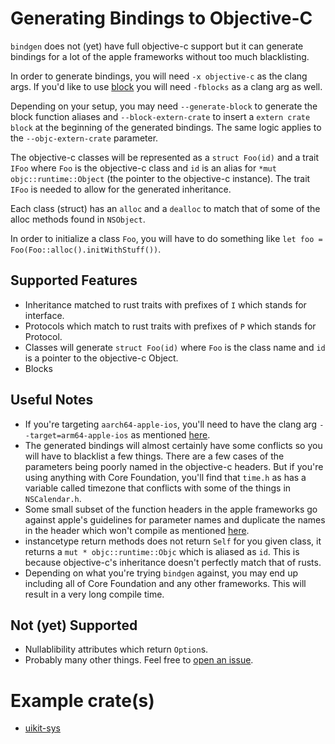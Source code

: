 # Generating Bindings to Objective-C

`bindgen` does not (yet) have full objective-c support but it can generate bindings
for a lot of the apple frameworks without too much blacklisting.

In order to generate bindings, you will need `-x objective-c` as the clang
args. If you'd like to use [block](https://crates.io/crates/block) you will need
`-fblocks` as a clang arg as well.

Depending on your setup, you may need `--generate-block` to generate the block
function aliases and `--block-extern-crate` to insert a `extern crate block` at
the beginning of the generated bindings. The same logic applies to the
`--objc-extern-crate` parameter.

The objective-c classes will be represented as a `struct Foo(id)` and a trait
`IFoo` where `Foo` is the objective-c class and `id` is an alias for `*mut
objc::runtime::Object` (the pointer to the objective-c instance). The trait
`IFoo` is needed to allow for the generated inheritance.

Each class (struct) has an `alloc` and a `dealloc` to match that of some of the alloc
methods found in `NSObject`.

In order to initialize a class `Foo`, you will have to do something like `let
foo = Foo(Foo::alloc().initWithStuff())`.


## Supported Features
* Inheritance matched to rust traits with prefixes of `I` which
stands for interface.
* Protocols which match to rust traits with prefixes of `P` which
stands for Protocol.
* Classes will generate `struct Foo(id)` where `Foo` is the class
name and `id` is a pointer to the objective-c Object.
* Blocks

## Useful Notes
* If you're targeting `aarch64-apple-ios`, you'll need to have the clang arg
`--target=arm64-apple-ios` as mentioned
[here](https://github.com/rust-lang/rust-bindgen/issues/1211#issuecomment-569804287).
* The generated bindings will almost certainly have some conflicts so you will
have to blacklist a few things. There are a few cases of the parameters being
poorly named in the objective-c headers. But if you're using anything with
Core Foundation, you'll find that `time.h` as has a variable called timezone that
conflicts with some of the things in `NSCalendar.h`.
* Some small subset of the function headers in the apple frameworks go against
apple's guidelines for parameter names and duplicate the names in the header
which won't compile as mentioned
[here](https://github.com/rust-lang/rust-bindgen/issues/1705).
* instancetype return methods does not return `Self` for you given class, it
returns a `mut * objc::runtime::Objc` which is aliased as `id`. This is because
objective-c's inheritance doesn't perfectly match that of rusts.
* Depending on what you're trying `bindgen` against, you may end up including
all of Core Foundation and any other frameworks. This will result in a very
long compile time.

## Not (yet) Supported
* Nullablibility attributes which return `Option`s.
* Probably many other things. Feel free to [open an issue](https://github.com/rust-lang/rust-bindgen/issues).

# Example crate(s)
* [uikit-sys](https://github.com/simlay/uikit-sys)

